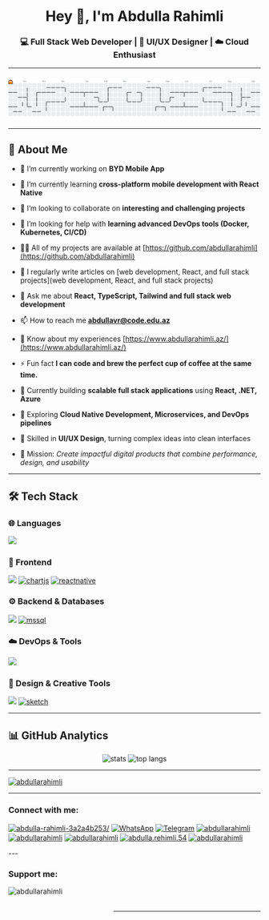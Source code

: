 <h1 align="center">Hey 👋, I'm Abdulla Rahimli</h1>
<h3 align="center">💻 Full Stack Web Developer | 🎨 UI/UX Designer | ☁️ Cloud Enthusiast</h3>

---

###

<picture>
  <source media="(prefers-color-scheme: dark)" srcset="https://raw.githubusercontent.com/abdullarahimli/abdullarahimli/output/pacman-contribution-graph-dark.svg">
  <source media="(prefers-color-scheme: light)" srcset="https://raw.githubusercontent.com/abdullarahimli/abdullarahimli/output/pacman-contribution-graph.svg">
  <img alt="pacman contribution graph" src="https://raw.githubusercontent.com/abdullarahimli/abdullarahimli/output/pacman-contribution-graph.svg">
</picture>

---

## 🚀 About Me  
- 🔭 I’m currently working on **BYD Mobile App**

- 🌱 I’m currently learning **cross-platform mobile development with React Native**

- 👯 I’m looking to collaborate on **interesting and challenging projects**

- 🤝 I’m looking for help with **learning advanced DevOps tools (Docker, Kubernetes, CI/CD)**

- 👨‍💻 All of my projects are available at [https://github.com/abdullarahimli](https://github.com/abdullarahimli)

- 📝 I regularly write articles on [web development, React, and full stack projects](web development, React, and full stack projects)

- 💬 Ask me about **React, TypeScript, Tailwind and full stack web development**

- 📫 How to reach me **abdullavr@code.edu.az**

- 📄 Know about my experiences [https://www.abdullarahimli.az/](https://www.abdullarahimli.az/)

- ⚡ Fun fact **I can code and brew the perfect cup of coffee at the same time.**
  
- 🔭 Currently building **scalable full stack applications** using **React, .NET, Azure**
  
- 🌱 Exploring **Cloud Native Development, Microservices, and DevOps pipelines**
  
- 🎨 Skilled in **UI/UX Design**, turning complex ideas into clean interfaces

- 🎯 Mission: *Create impactful digital products that combine performance, design, and usability*  

---

## 🛠️ Tech Stack  

### 🌐 Languages  
<p align="left">
  <img src="https://skillicons.dev/icons?i=js,ts,cs,python,bash" height="40" />
</p>

### 🎨 Frontend  
<p align="left">
    <img src="https://skillicons.dev/icons?i=html,css,sass,tailwind,bootstrap,react,redux" height="40" />
  <a href="https://www.chartjs.org" target="_blank" rel="noreferrer"> <img src="https://www.chartjs.org/media/logo-title.svg" alt="chartjs" width="40" height="40"/></a>
  <a href="https://reactnative.dev/" target="_blank" rel="noreferrer"> <img src="https://reactnative.dev/img/header_logo.svg" alt="reactnative" width="40" height="40"/></a>
</p>

### ⚙️ Backend & Databases  
<p align="left">
  <img src="https://skillicons.dev/icons?i=dotnet,nodejs,mongodb,mysql,firebase" height="40" />
  <a href="https://www.microsoft.com/en-us/sql-server" target="_blank" rel="noreferrer"> <img src="https://www.svgrepo.com/show/303229/microsoft-sql-server-logo.svg" alt="mssql" width="40" height="40"/> </a>
</p>

### ☁️ DevOps & Tools  
<p align="left">
  <img src="https://skillicons.dev/icons?i=docker,azure,git,postman" height="40" />
</p>

### 🎨 Design & Creative Tools  
<p align="left">
  <img src="https://skillicons.dev/icons?i=figma,ps,ai,pr,ae,xd,notion" height="40" />
  <a href="https://www.sketch.com/" target="_blank" rel="noreferrer"> <img src="https://www.vectorlogo.zone/logos/sketchapp/sketchapp-icon.svg" alt="sketch" width="40" height="40"/> </a>
</p>

---

## 📊 GitHub Analytics  

<p align="center">
  <img src="https://github-readme-stats.vercel.app/api?username=abdullarahimli&show_icons=true&theme=radical" alt="stats" height="165"/>
  <img src="https://github-readme-stats.vercel.app/api/top-langs/?username=abdullarahimli&layout=compact&theme=radical" alt="top langs" height="200"/>
</p>

---

<p align="left"> <a href="https://github.com/ryo-ma/github-profile-trophy"><img src="https://github-profile-trophy.vercel.app/?username=abdullarahimli" alt="abdullarahimli" /></a> </p>

---
<h3 align="left">Connect with me:</h3>
<p align="left">
  <a href="https://linkedin.com/in/abdulla-rahimli-3a2a4b253/" target="blank"><img align="center" src="https://raw.githubusercontent.com/rahuldkjain/github-profile-readme-generator/master/src/images/icons/Social/linked-in-alt.svg" alt="abdulla-rahimli-3a2a4b253/" height="30" width="40" /></a>
<a href="https://wa.me/994705728295" target="_blank"><img align="center" src="https://upload.wikimedia.org/wikipedia/commons/6/6b/WhatsApp.svg" alt="WhatsApp" height="30" width="40" /></a>
<a href="https://t.me/abdullarahimli" target="_blank"><img align="center" src="https://upload.wikimedia.org/wikipedia/commons/8/82/Telegram_logo.svg" alt="Telegram" height="30" width="40" /></a>
<a href="https://twitter.com/abdullarahimli" target="blank"><img align="center" src="https://raw.githubusercontent.com/rahuldkjain/github-profile-readme-generator/master/src/images/icons/Social/twitter.svg" alt="abdullarahimli" height="30" width="40" /></a>
<a href="https://www.behance.net/abdullarahimli" target="blank"><img align="center" src="https://raw.githubusercontent.com/rahuldkjain/github-profile-readme-generator/master/src/images/icons/Social/behance.svg" alt="abdullarahimli" height="30" width="40" /></a>
<a href="https://instagram.com/abdullarahimli" target="blank"><img align="center" src="https://raw.githubusercontent.com/rahuldkjain/github-profile-readme-generator/master/src/images/icons/Social/instagram.svg" alt="abdullarahimli" height="30" width="40" /></a>
<a href="https://fb.com/abdulla.rehimli.54" target="blank"><img align="center" src="https://raw.githubusercontent.com/rahuldkjain/github-profile-readme-generator/master/src/images/icons/Social/facebook.svg" alt="abdulla.rehimli.54" height="30" width="40" /></a>
<a href="https://dribbble.com/abdullarahimli" target="blank"><img align="center" src="https://raw.githubusercontent.com/rahuldkjain/github-profile-readme-generator/master/src/images/icons/Social/dribbble.svg" alt="abdullarahimli" height="30" width="40" /></a>
</p>
---
<h3 align="left">Support me:</h3>
<p><a href="https://www.buymeacoffee.com/abdullarahimli"> <img align="left" src="https://cdn.buymeacoffee.com/buttons/v2/default-yellow.png" height="50" width="210" alt="abdullarahimli" /></a></p><br><br>

---


###




